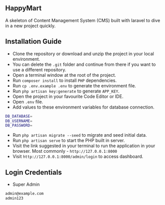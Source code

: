 ## HappyMart
A skeleton of Content Management System (CMS) built with laravel to dive in a new project quickly.
## Installation Guide
- Clone the repository or download and unzip the project in your local environment.
- You can delete the `.git` folder and continue from there if you want to use a different repository.
- Open a terminal window at the root of the project.
- Run `composer install` to install `PHP` dependencies.
- Run `cp .env.example .env` to generate the environment file.
- Run `php artisan key:generate` to generate `APP_KEY`.
- Open the project in your favourite Code Editor or IDE.
- Open `.env` file.
- Add values to these environment variables for database connection.
```bash
DB_DATABASE=
DB_USERNAME=
DB_PASSWORD=
```
- Run `php artisan migrate --seed` to migrate and seed initial data.
- Run `php artisan serve` to start the PHP built in server.
- Visit the link suggested in your terminal to run the application in your browser. Most commonly - `http://127.0.0.1:8000`
- Visit `http://127.0.0.1:8000/admin/login` to access dashboard.

## Login Credentials
- Super Admin
```bash
admin@example.com
admin123
```
